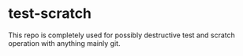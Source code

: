 # test-scratch

This repo is completely used for possibly destructive test and scratch operation with anything mainly git. 

